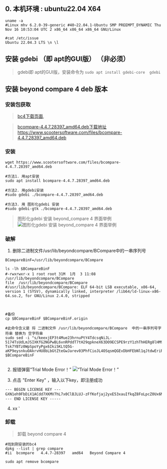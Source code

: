 ## 0. 本机环境 : ubuntu22.04 X64
```shell
uname -a
#Linux mhv 6.2.0-39-generic #40~22.04.1-Ubuntu SMP PREEMPT_DYNAMIC Thu Nov 16 10:53:04 UTC 2 x86_64 x86_64 x86_64 GNU/Linux

#cat /etc/issue
Ubuntu 22.04.3 LTS \n \l
```


## 安装 gdebi （即 apt的GUI版）  （非必须） 

> gdebi即 apt的GUI版，安装命令为  ```sudo apt install gdebi-core  gdebi```




## 安装 beyond compare 4 deb 版本
### 安装包获取

> [bc4下载页面](https://www.scootersoftware.com/download), 

> [bcompare-4.4.7.28397_amd64.deb下载地址 https://www.scootersoftware.com/files/bcompare-4.4.7.28397_amd64.deb ](https://www.scootersoftware.com/files/bcompare-4.4.7.28397_amd64.deb)

###  安装
```shell
wget https://www.scootersoftware.com/files/bcompare-4.4.7.28397_amd64.deb

#方法1. 用apt安装
sudo apt install bcompare-4.4.7.28397_amd64.deb

#方法2. 用gdebi安装
#sudo gdebi ./bcompare-4.4.7.28397_amd64.deb

#方法3. 用 图形化gdebi 安装
#sudo gdebi-gtk ./bcompare-4.4.7.28397_amd64.deb

```

> 图形化gdebi 安装 beyond_compare 4 界面举例
![图形化gdebi 安装 beyond_compare 4 界面举例](https://gitcode.net/pubx/jetbrains/jetbrains_crack/-/raw/master/beyond_compare/gdebi-gtk-demo.png)


### 破解
1.  删除二进制文件/usr/lib/beyondcompare/BCompare中的一串序列号 
```shell
BCompareBinF=/usr/lib/beyondcompare/BCompare

ls -lh $BCompareBinF
#-rwxrwxr-x 1 root root 31M  1月  3 11:08 /usr/lib/beyondcompare/BCompare
file  /usr/lib/beyondcompare/BCompare
#/usr/lib/beyondcompare/BCompare: ELF 64-bit LSB executable, x86-64, version 1 (SYSV), dynamically linked, interpreter /lib64/ld-linux-x86-64.so.2, for GNU/Linux 2.4.0, stripped



#备份
cp $BCompareBinF $BCompareBinF.origin

#此命令含义是 将 二进制文件 /usr/lib/beyondcompare/BCompare  中的一串序列号字符串 替换为 空字符串
sudo sed -i "s/keexjEP3t4Mue23hrnuPtY4TdcsqNiJL-5174TsUdLmJSIXKfG2NGPwBL6vnRPddT7tH29qpkneX63DO9ECSPE9rzY1zhThHERg8lHM9IBFT+rVuiY823aQJuqzxCKIE1bcDqM4wgW01FH6oCBP1G4ub01xmb4BGSUG6ZrjxWHJyNLyIlGvOhoY2HAYzEtzYGwxFZn2JZ66o4RONkXjX0DF9EzsdUef3UAS+JQ+fCYReLawdjEe6tXCv88GKaaPKWxCeaUL9PejICQgRQOLGOZtZQkLgAelrOtehxz5ANOOqCaJgy2mJLQVLM5SJ9Dli909c5ybvEhVmIC0dc9dWH+/N9KmiLVlKMU7RJqnE+WXEEPI1SgglmfmLc1yVH7dqBb9ehOoKG9UE+HAE1YvH1XX2XVGeEqYUY-Tsk7YBTz0WpSpoYyPgx6Iki5KLtQ5G-aKP9eysnkuOAkrvHU8bLbGtZteGwJarev03PhfCioJL4OSqsmQGEvDbHFEbNl1qJtdwEriR+VNZts9vNNLk7UGfeNwIiqpxjk4Mn09nmSd8FhM4ifvcaIbNCRoMPGl6KU12iseSe+w+1kFsLhX+OhQM8WXcWV10cGqBzQE9OqOLUcg9n0krrR3KrohstS9smTwEx9olyLYppvC0p5i7dAx2deWvM1ZxKNs0BvcXGukR+/g" $BCompareBinF


```
2. 报错弹窗“Trial Mode Error！”
![“Trial Mode Error！”](https://gitcode.net/pubx/jetbrains/jetbrains_crack/-/raw/master/beyond_compare/beyond_compare_4_Trial_Mode_Error.png)

3. 点击 "Enter Key" ，输入以下key，即注册成功
```txt
--- BEGIN LICENSE KEY ---
GXN1eh9FbDiX1ACdd7XKMV7hL7x0ClBJLUJ-zFfKofjaj2yxE53xauIfkqZ8FoLpcZ0Ux6McTyNmODDSvSIHLYhg1QkTxjCeSCk6ARz0ABJcnUmd3dZYJNWFyJun14rmGByRnVPL49QH+Rs0kjRGKCB-cb8IT4Gf0Ue9WMQ1A6t31MO9jmjoYUeoUmbeAQSofvuK8GN1rLRv7WXfUJ0uyvYlGLqzq1ZoJAJDyo0Kdr4ThF-IXcv2cxVyWVW1SaMq8GFosDEGThnY7C-SgNXW30jqAOgiRjKKRX9RuNeDMFqgP2cuf0NMvyMrMScnM1ZyiAaJJtzbxqN5hZOMClUTE+++
--- END LICENSE KEY -----
```

4. xx
‵

###  卸载
> 卸载 beyond compare 4
```shell
#找到刚安装的bc4
dpkg --list | grep compare
#ii  bcompare   4.4.7-28397   amd64   Beyond Compare 4

sudo apt remove bcompare
```
